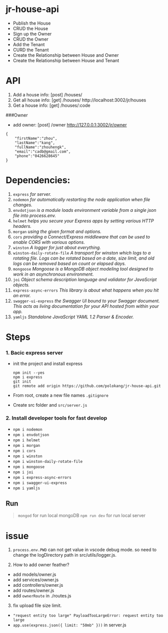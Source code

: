 # jr-house-api

- Publish the House
- CRUD the House
- Sign up the Owner
- CRUD the Owner
- Add the Tenant
- CURD the Tenant
- Create the Relationship between House and Owner
- Create the Relationship between House and Tenant

# API

1. Add a house info: [post] /houses/
2. Get all house info: [get] /houses/ http://localhost:3002/jr/houses
3. Get a house info: [get] /houses/:code

###Owner

- add owner: [post] /owner http://127.0.0.1:3002/jr/owner

```
{
	"firstName":"zhou",
	"lastName":"kang",
	"fullName":"zhouhengk",
	"email":"cadb@gmail.com",
	"phone":"0426628645"
}
```

# Dependencies:

1. `express` _for server._
2. `nodemon` _for automatically restarting the node application when file changes._
3. `envdotjson` _is a module loads environment variable from a single json file into process.env._
4. `helmet` _helps you secure your Express apps by setting various HTTP headers._
5. `morgan` _using the given format and options._
6. `cors` _providing a Connect/Express middleware that can be used to enable CORS with various options._
7. `winston` _A logger for just about everything._
8. `winston-daily-rotate-file` _A transport for winston which logs to a rotating file. Logs can be rotated based on a date, size limit, and old logs can be removed based on count or elapsed days._
9. `mongoose` _Mongoose is a MongoDB object modeling tool designed to work in an asynchronous environment._
10. `joi` _Object schema description language and validator for JavaScript objects._
11. `express-async-errors` _This library is about what happens when you hit an error._
12. `swagger-ui-express` _the Swagger UI bound to your Swagger document. This acts as living documentation for your API hosted from within your app._
13. `yamljs` _Standalone JavaScript YAML 1.2 Parser & Encoder._

# Steps

### 1. Bacic express server

- init the project and install express

  ```
  npm init --yes
  npm i express
  git init
  git remote add origin https://github.com/polokang/jr-house-api.git
  ```

- From root, create a new file names `.gitignore`
- Create src folder and `src/server.js`

### 2. Install developer tools for fast develop

- `npm i nodemon`
- `npm i envdotjson`
- `npm i helmet`
- `npm i morgan`
- `npm i cors`
- `npm i winston`
- `npm i winston-daily-rotate-file`
- `npm i mongoose`
- `npm i joi`
- `npm i express-async-errors`
- `npm i swagger-ui-express`
- `npm i yamljs`

## Run

> `mongod` for run local mongoDB
> `npm run dev` for run local server

# issue

1. `process.env.PWD` can not get value in vscode debug mode. so need to change the logDirectory path in src/utils/logger.js.

2. How to add owner feather?

- add models/owner.js
- add services/owner.js
- add controllers/owner.js
- add routes/owner.js
- add `ownerRoute` in ./routes.js

3. fix upload file size limit.

- `"request entity too large" PayloadTooLargeError: request entity too large`
- `app.use(express.json({ limit: "50mb" }))` in server.js
